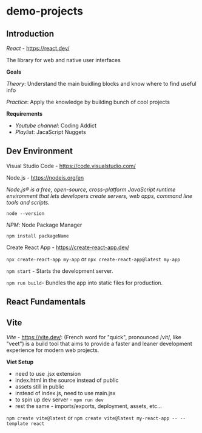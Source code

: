 # demo-projects

## Introduction

_React_ - <https://react.dev/>

The library for web and native user interfaces

**Goals**

_Theory_: Understand the main buidling blocks and know where to find useful info

_Practice_: Apply the knowledge by building bunch of cool projects

**Requirements**

- _Youtube channel_: Coding Addict
- _Playlist_: JacaScript Nuggets

## Dev Environment

Visual Studio Code - <https://code.visualstudio.com/>

Node.js - <https://nodejs.org/en>

_Node.js® is a free, open-source, cross-platform JavaScript runtime environment that lets developers create servers, web apps, command line tools and scripts._

`node --version`

_NPM_: Node Package Manager

`npm install packageName`

Create React App - <https://create-react-app.dev/>

`npx create-react-app my-app` or `npx create-react-app@latest my-app`

`npm start` - Starts the development server.

`npm run build`- Bundles the app into static files for production.

## React Fundamentals

## Vite

_Vite_ - <https://vite.dev/>: (French word for "quick", pronounced /vit/, like "veet") is a build tool that aims to provide a faster and leaner development experience for modern web projects.

**Viet Setup**

- need to use .jsx extension
- index.html in the source instead of public
- assets still in public
- instead of index.js, need to use main.jsx
- to spin up dev server - `npm run dev`
- rest the same - imports/exports, deployment, assets, etc...

`npm create vite@latest` or `npm create vite@latest my-react-app -- --template react`
